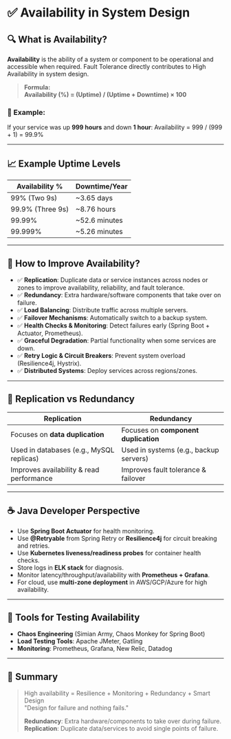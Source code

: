 # ✅ Availability in System Design

## 🔍 What is Availability?

**Availability** is the ability of a system or component to be operational and accessible when required. Fault Tolerance directly contributes to High Availability in system design.


> **Formula:**  
> **Availability (%) = (Uptime) / (Uptime + Downtime) × 100**

### 📌 Example:
If your service was up **999 hours** and down **1 hour**: Availability = 999 / (999 + 1) = 99.9%

---

## 📈 Example Uptime Levels

| Availability % | Downtime/Year    |
|----------------|------------------|
| 99% (Two 9s)   | ~3.65 days       |
| 99.9% (Three 9s)| ~8.76 hours      |
| 99.99%         | ~52.6 minutes    |
| 99.999%        | ~5.26 minutes    |

---

## 🧠 How to Improve Availability?

- ✅ **Replication**: Duplicate data or service instances across nodes or zones to improve availability, reliability, and fault tolerance.
- ✅ **Redundancy**: Extra hardware/software components that take over on failure.
- ✅ **Load Balancing**: Distribute traffic across multiple servers.
- ✅ **Failover Mechanisms**: Automatically switch to a backup system.
- ✅ **Health Checks & Monitoring**: Detect failures early (Spring Boot + Actuator, Prometheus).
- ✅ **Graceful Degradation**: Partial functionality when some services are down.
- ✅ **Retry Logic & Circuit Breakers**: Prevent system overload (Resilience4j, Hystrix).
- ✅ **Distributed Systems**: Deploy services across regions/zones.

---

## 🔄 Replication vs Redundancy

| Replication                              | Redundancy                                  |
|------------------------------------------|---------------------------------------------|
| Focuses on **data duplication**          | Focuses on **component duplication**        |
| Used in databases (e.g., MySQL replicas) | Used in systems (e.g., backup servers)      |
| Improves availability & read performance | Improves fault tolerance & failover         |

---

## ☕ Java Developer Perspective

- Use **Spring Boot Actuator** for health monitoring.
- Use **@Retryable** from Spring Retry or **Resilience4j** for circuit breaking and retries.
- Use **Kubernetes liveness/readiness probes** for container health checks.
- Store logs in **ELK stack** for diagnosis.
- Monitor latency/throughput/availability with **Prometheus + Grafana**.
- For cloud, use **multi-zone deployment** in AWS/GCP/Azure for high availability.

---

## 🧪 Tools for Testing Availability

- **Chaos Engineering** (Simian Army, Chaos Monkey for Spring Boot)
- **Load Testing Tools**: Apache JMeter, Gatling
- **Monitoring**: Prometheus, Grafana, New Relic, Datadog

---



## 🧠 Summary

> High availability = Resilience + Monitoring + Redundancy + Smart Design  
> "Design for failure and nothing fails."
>
> **Redundancy**: Extra hardware/components to take over during failure.
> **Replication**: Duplicate data/services to avoid single points of failure.

